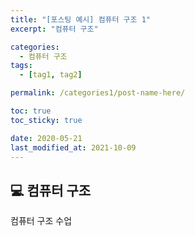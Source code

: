 ```yaml
---
title: "[포스팅 예시] 컴퓨터 구조 1"
excerpt: "컴퓨터 구조"

categories:
  - 컴퓨터 구조
tags:
  - [tag1, tag2]

permalink: /categories1/post-name-here/

toc: true
toc_sticky: true

date: 2020-05-21
last_modified_at: 2021-10-09
---
```


## 💻 컴퓨터 구조

컴퓨터 구조 수업
